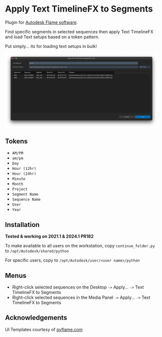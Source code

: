 # Apply Text TimelineFX to Segments

Plugin for [Autodesk Flame software](http://www.autodesk.com/products/flame).

Find specific segments in selected sequences then apply Text TimelineFX and load Text setups based on a token pattern.

Put simply... its for loading text setups in bulk!

![screenshot](screenshot.png)

## Tokens
- `AM/PM`
- `am/pm`
- `Day`
- `Hour (12hr)`
- `Hour (24hr)`
- `Minute`
- `Month`
- `Project`
- `Segment Name`
- `Sequence Name`
- `User`
- `Year`

## Installation
**Tested & working on 2021.1 & 2024.1 PR182**

To make available to all users on the workstation, copy `continue_folder.py` to `/opt/Autodesk/shared/python`

For specific users, copy to `/opt/Autodesk/user/<user name>/python`

## Menus
- Right-click selected sequences on the Desktop `->` Apply... `->` Text TimelineFX to Segments
- Right-click selected sequences in the Media Panel `->` Apply... `->` Text TimelineFX to Segments

## Acknowledgements
UI Templates courtesy of [pyflame.com](http://www.pyflame.com)
